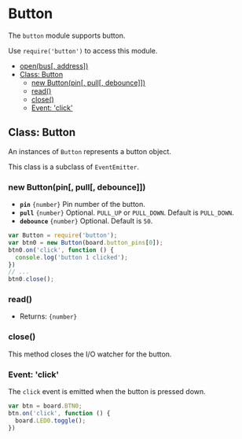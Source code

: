 Button
======

The `button` module supports button.

Use `require('button')` to access this module.

* [open(bus[, address])]()
* [Class: Button]()
  * [new Button(pin[, pull[, debounce]])]()
  * [read()]()
  * [close()]()
  * [Event: 'click']()

## Class: Button

An instances of `Button` represents a button object.

This class is a subclass of `EventEmitter`.

### new Button(pin[, pull[, debounce]])

* __`pin`__ `{number}` Pin number of the button.
* __`pull`__ `{number}` Optional. `PULL_UP` or `PULL_DOWN`. Default is `PULL_DOWN`.
* __`debounce`__ `{number}` Optional. Default is `50`.

```js
var Button = require('button');
var btn0 = new Button(board.button_pins[0]);
btn0.on('click', function () {
  console.log('button 1 clicked');
})
// ...
btn0.close();
```

### read()

* Returns: `{number}`

### close()

This method closes the I/O watcher for the button.

### Event: 'click'

The `click` event is emitted when the button is pressed down.

```js
var btn = board.BTN0;
btn.on('click', function () {
  board.LED0.toggle();
})
```
